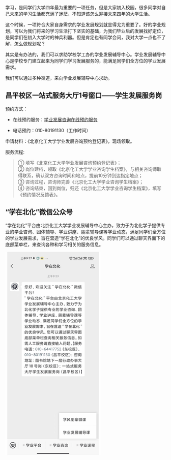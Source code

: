 学习，是同学们大学四年最为重要的一项任务，但是大家初入校园，很多同学对自己未来的学习生活都充满了迷茫，不知道该怎么迎接未来四年的大学生活。

这个时候，一项符合大家自身需求的学业发展规划就显得尤为重要了。好的学业规划，可以为我们将来的学习生活打下坚实的基础，为我们毕业后的发展找好定位，是同学们在初入大学时的神兵利器。但是肯定也有同学会问，我对大学一点也不了解，怎么做规划呢？

其实是有办法的，我们可以求助学校学工办的学业发展辅导中心。学业发展辅导中心是学校专门建立起来为同学们学习发展服务的，能满足同学们全方位的学业发展需求。

我们可以通过多种渠道，来向学业发展辅导中心求助。

## 昌平校区一站式服务大厅1号窗口——学生发展服务岗

预约方式：

* 在线预约服务：[学业发展咨询在线预约服务](https://www.wjx.top/m/72413713.aspx)

* 电话预约：010-80191130（工作时间）

申请材料：《北京化工大学学业发展咨询预约登记表》，现场领取。


服务流程:

>① 填写《北京化工大学学业发展咨询预约登记表》；  
 ② 岗位建档，领取《北京化工大学学业咨询学生档案》，与相关咨询师取得联系，确认双方咨询时间和地点，提前10分钟到达指定地点；  
 ③ 咨询过程，咨询师完善《北京化工大学学业咨询学生档案》；  
 ④ 咨询结束，回到岗位，归还《北京化工大学学业咨询学生档案》，填写《预约情况反馈表》。

 ## “学在北化”微信公众号

 “学在北化”平台由北京化工大学学业发展辅导中心主办，致力于为北化学子提供专业的学业咨询、团体辅导、学业讲座、朋辈辅导课等学业动态，满足同学们全方位的学业发展需求，旨在营造“学在北化”的优良学风。同学们可以通过聊天界面下的底部菜单栏，来查询各种和学习相关的服务信息。

 ![学在北化微信公众号](./img/学在北化.gif)
